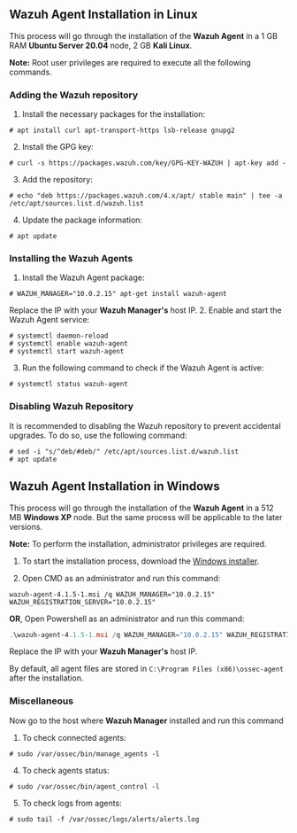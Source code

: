 ## Wazuh Agent Installation in Linux
This process will go through the installation of the **Wazuh Agent** in a 1 GB RAM **Ubuntu Server 20.04** node, 2 GB **Kali Linux**.

**Note:** Root user privileges are required to execute all the following commands.

### Adding the Wazuh repository
1. Install the necessary packages for the installation:
```shell
# apt install curl apt-transport-https lsb-release gnupg2
```
2. Install the GPG key:
```shell
# curl -s https://packages.wazuh.com/key/GPG-KEY-WAZUH | apt-key add -
```
3. Add the repository:
```shell
# echo "deb https://packages.wazuh.com/4.x/apt/ stable main" | tee -a /etc/apt/sources.list.d/wazuh.list
```
4. Update the package information:
```shell
# apt update
```

### Installing the Wazuh Agents
1. Install the Wazuh Agent package:
```shell
# WAZUH_MANAGER="10.0.2.15" apt-get install wazuh-agent
```
Replace the IP with your **Wazuh Manager's** host IP.
2. Enable and start the Wazuh Agent service:
```shell
# systemctl daemon-reload
# systemctl enable wazuh-agent
# systemctl start wazuh-agent
```
3. Run the following command to check if the Wazuh Agent is active:
```shell
# systemctl status wazuh-agent
```

### Disabling Wazuh Repository
It is recommended to disabling the Wazuh repository to prevent accidental upgrades. To do so, use the following command:
```shell
# sed -i "s/^deb/#deb/" /etc/apt/sources.list.d/wazuh.list
# apt update
```

## Wazuh Agent Installation in Windows
This process will go through the installation of the **Wazuh Agent** in a 512 MB **Windows XP** node. But the same process will be applicable to the later versions.

**Note:** To perform the installation, administrator privileges are required.

1. To start the installation process, download the [Windows installer](https://packages.wazuh.com/4.x/windows/wazuh-agent-4.1.5-1.msi).

2. Open CMD as an administrator and run this command:
```cli
wazuh-agent-4.1.5-1.msi /q WAZUH_MANAGER="10.0.2.15" WAZUH_REGISTRATION_SERVER="10.0.2.15"
```
**OR**, Open Powershell as an administrator and run this command:
```powershell
.\wazuh-agent-4.1.5-1.msi /q WAZUH_MANAGER="10.0.2.15" WAZUH_REGISTRATION_SERVER="10.0.2.15"
```
Replace the IP with your **Wazuh Manager's** host IP.

By default, all agent files are stored in `C:\Program Files (x86)\ossec-agent` after the installation.


### Miscellaneous
Now go to the host where **Wazuh Manager** installed and run this command
1. To check connected agents:
```shell
# sudo /var/ossec/bin/manage_agents -l
```
4. To check agents status:
```shell
# sudo /var/ossec/bin/agent_control -l
```
5. To check logs from agents:
```shell
# sudo tail -f /var/ossec/logs/alerts/alerts.log
```
